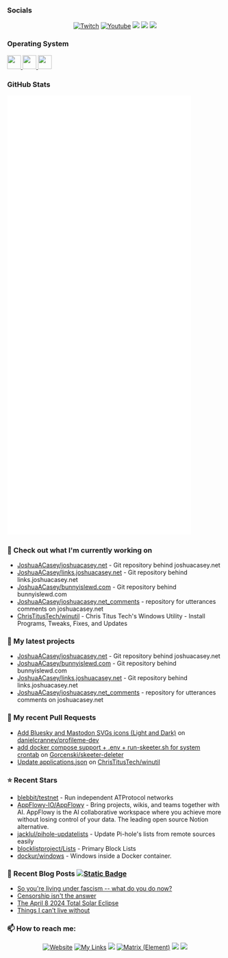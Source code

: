 ### Socials
<div align="center">
<a href="https://twitch.tv/JoshuaACasey"><img alt="Twitch" src="https://img.shields.io/badge/twitch-9146FF.svg?style=for-the-badge&logo=twitch&logoColor=white&labelColor=9146FF&color=9146FF" /></a>
<a href="https://www.youtube.com/@JoshuaCasey"><img alt="Youtube" src="https://img.shields.io/badge/youtube-FF0000.svg?style=for-the-badge&logo=youtube&logoColor=white&labelColor=FF0000&color=FF0000" /></a>
<a href="https://bsky.app/profile/joshuacasey.net"><img src="https://img.shields.io/badge/Bluesky-0285FF.svg?style=for-the-badge&logo=Bluesky&logoColor=white" /></a>
<a href="https://social.dftba.xyz/@JoshuaACasey"><img src="https://img.shields.io/badge/Mastodon-6364FF.svg?style=for-the-badge&logo=Mastodon&logoColor=white" /></a>
<a href="https://www.twitch.tv/JoshuaACasey"><img
src="https://img.shields.io/twitch/status/JoshuaACasey?logo=twitchsx&style=for-the-badge&color=0891b2&labelColor=1c1917&label=TWITCH+STATUS" /></a>
</div>

### Operating System
<a href="https://winutil.christitus.com/userguide/microwin/" title="Windows 11 installed using MicroWin" target="_blank" rel="noreferrer"> <picture> <source media="(prefers-color-scheme: dark)" srcset="https://cdn.jsdelivr.net/gh/selfhst/icons/svg/microsoft-windows-light.svg" /> <source media="(prefers-color-scheme: light)" srcset="https://cdn.jsdelivr.net/gh/selfhst/icons/svg/microsoft-windows-dark.svg" /> <img src="https://cdn.jsdelivr.net/gh/selfhst/icons/svg/microsoft-windows.svg" width="32" height="32" /> </picture> </a>
<a href="https://cachyos.org" title="CachyOS with Gnome Desktop Environment" target="_blank" rel="noreferrer"> <picture> <source media="(prefers-color-scheme: dark)" srcset="https://cdn.jsdelivr.net/gh/selfhst/icons/svg/cachyos-light.svg" /> <source media="(prefers-color-scheme: light)" srcset="https://cdn.jsdelivr.net/gh/selfhst/icons/svg/cachyos-dark.svg" /> <img src="https://cdn.jsdelivr.net/gh/selfhst/icons/svg/cachyos.svg" width="32" height="32" /> </picture> </a>
<a href="https://www.debian.org/distrib/" title="Debian 12 for home server & Debian 13 for Windows Subsystem for Linux" target="_blank" rel="noreferrer"> <picture> <source media="(prefers-color-scheme: dark)" srcset="https://cdn.jsdelivr.net/gh/selfhst/icons/svg/debian-light.svg" /> <source media="(prefers-color-scheme: light)" srcset="https://cdn.jsdelivr.net/gh/selfhst/icons/svg/debian-dark.svg" /> <img src="https://cdn.jsdelivr.net/gh/selfhst/icons/svg/debian.svg" width="32" height="32" /> </picture> </a>

### GitHub Stats
<p align="left"><img src="/github-metrics.svg" alt="Metrics"></p>

### 👷 Check out what I'm currently working on

- [JoshuaACasey/joshuacasey.net](https://github.com/JoshuaACasey/joshuacasey.net) - Git repository behind joshuacasey.net
- [JoshuaACasey/links.joshuacasey.net](https://github.com/JoshuaACasey/links.joshuacasey.net) - Git repository behind links.joshuacasey.net
- [JoshuaACasey/bunnyislewd.com](https://github.com/JoshuaACasey/bunnyislewd.com) - Git repository behind bunnyislewd.com
- [JoshuaACasey/joshuacasey.net_comments](https://github.com/JoshuaACasey/joshuacasey.net_comments) - repository for utterances comments on joshuacasey.net
- [ChrisTitusTech/winutil](https://github.com/ChrisTitusTech/winutil) - Chris Titus Tech&#39;s Windows Utility - Install Programs, Tweaks, Fixes, and Updates

### 🌱 My latest projects

- [JoshuaACasey/joshuacasey.net](https://github.com/JoshuaACasey/joshuacasey.net) - Git repository behind joshuacasey.net
- [JoshuaACasey/bunnyislewd.com](https://github.com/JoshuaACasey/bunnyislewd.com) - Git repository behind bunnyislewd.com
- [JoshuaACasey/links.joshuacasey.net](https://github.com/JoshuaACasey/links.joshuacasey.net) - Git repository behind links.joshuacasey.net
- [JoshuaACasey/joshuacasey.net_comments](https://github.com/JoshuaACasey/joshuacasey.net_comments) - repository for utterances comments on joshuacasey.net

### 🔨 My recent Pull Requests

- [Add Bluesky and Mastodon SVGs icons (Light and Dark)](https://github.com/danielcranney/profileme-dev/pull/200) on [danielcranney/profileme-dev](https://github.com/danielcranney/profileme-dev)
- [add docker compose support &#43; .env &#43; run-skeeter.sh for system crontab](https://github.com/Gorcenski/skeeter-deleter/pull/12) on [Gorcenski/skeeter-deleter](https://github.com/Gorcenski/skeeter-deleter)
- [Update applications.json](https://github.com/ChrisTitusTech/winutil/pull/3405) on [ChrisTitusTech/winutil](https://github.com/ChrisTitusTech/winutil)

### ⭐ Recent Stars

- [blebbit/testnet](https://github.com/blebbit/testnet) - Run independent ATProtocol networks
- [AppFlowy-IO/AppFlowy](https://github.com/AppFlowy-IO/AppFlowy) - Bring projects, wikis, and teams together with AI. AppFlowy is the AI collaborative workspace where you achieve more without losing control of your data. The leading open source Notion alternative.
- [jacklul/pihole-updatelists](https://github.com/jacklul/pihole-updatelists) - Update Pi-hole&#39;s lists from remote sources easily
- [blocklistproject/Lists](https://github.com/blocklistproject/Lists) - Primary Block Lists
- [dockur/windows](https://github.com/dockur/windows) - Windows inside a Docker container.

### 📰 Recent Blog Posts <a href="https://joshuacasey.net/posts/index.xml"><img alt="Static Badge" src="https://img.shields.io/badge/rss-FFA500.svg?style=for-the-badge&logo=rss&logoColor=white&labelColor=FFA500&color=FFA500" /></a>

- [So you&#39;re living under fascism -- what do you do now?](https://joshuacasey.net/posts/2025/october/so-youre-living-under-fascism--what-do-you-do-now/)
- [Censorship isn&#39;t the answer](https://joshuacasey.net/posts/2025/july/censorship-isnt-the-answer/)
- [The April 8 2024 Total Solar Eclipse](https://joshuacasey.net/posts/2024/april/the-april-8-2024-total-solar-eclipse/)
- [Things I can&#39;t live without](https://joshuacasey.net/posts/2022/june/things-i-cant-live-without/)

### 📫 How to reach me:
<div align="center">
  <a href="https://joshuacasey.net"><img alt="Website" src="https://img.shields.io/badge/website-FF4088.svg?style=for-the-badge&logoColor=white&labelColor=FF4088&color=FF4088" /></a>
  <a href="https://links.joshuacasey.net"><img alt="My Links" src="https://img.shields.io/badge/links-FF4088.svg?style=for-the-badge&logoColor=white&labelColor=FF4088&color=FF4088" /></a>
  <a href="https://discord.gg/38JUvfDpMt"><img src="https://img.shields.io/badge/Discord-5865F2.svg?style=for-the-badge&logo=Discord&logoColor=white" /></a>
  <a href="https://matrix.to/#/@JoshuaCasey:matrix.org"><img alt="Matrix (Element)" src="https://img.shields.io/badge/matrix-000000?style=for-the-badge&logo=matrix&logoColor=white&labelColor=000000&color=000000" /></a>
  <a href="https://signal.me/#eu/pBm64iAenxD_oy1awnqwzFlJ_51Sc6eBzxabkrkur53LnpzjFbZLxp45YudATXT3"><img src="https://img.shields.io/badge/Signal-3B45FD.svg?style=for-the-badge&logo=Signal&logoColor=whit" /></a>
  <a href="mailto:joshua@joshuacasey.net"><img src="https://img.shields.io/badge/Business%20Email-6D4AFF.svg?style=for-the-badge&logo=Proton-Mail&logoColor=white" /></a>
</div>



